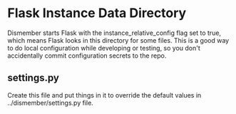 # Flask Instance Data Directory

Dismember starts Flask with the instance\_relative\_config flag set
to true, which means Flask looks in this directory for some files.
This is a good way to do local configuration while developing or
testing, so you don't accidentally commit configuration secrets
to the repo.

## settings.py

Create this file and put things in it to override the default values in 
../dismember/settings.py file.
